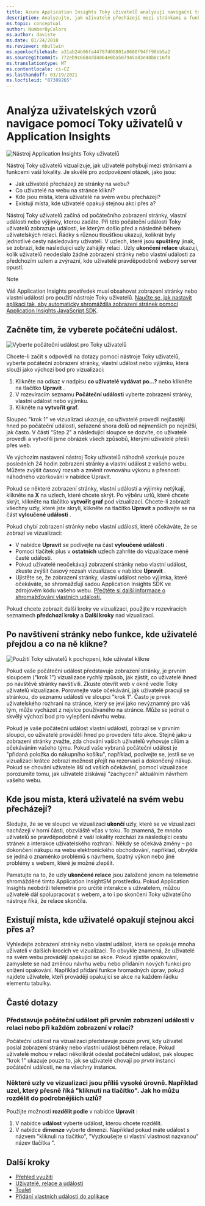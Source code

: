 ```yaml
---
title: Azure Application Insights Toky uživatelů analyzují navigační toky
description: Analyzujte, jak uživatelé přecházejí mezi stránkami a funkcemi vaší webové aplikace.
ms.topic: conceptual
author: NumberByColors
ms.author: daviste
ms.date: 01/24/2018
ms.reviewer: mbullwin
ms.openlocfilehash: a31ab24b96fa44787d08801a0680f94ff98bb5a2
ms.sourcegitcommit: 772eb9c6684dd4864e0ba507945a83e48b8c16f0
ms.translationtype: MT
ms.contentlocale: cs-CZ
ms.lasthandoff: 03/19/2021
ms.locfileid: "87309265"
---
```

# <a name="analyze-user-navigation-patterns-with-user-flows-in-application-insights"></a>Analýza uživatelských vzorů navigace pomocí Toky uživatelů v Application Insights

![Nástroj Application Insights Toky uživatelů](./media/usage-flows/flows.png)

Nástroj Toky uživatelů vizualizuje, jak uživatelé pohybují mezi stránkami a funkcemi vaší lokality. Je skvělé pro zodpovězení otázek, jako jsou:

* Jak uživatelé přecházejí ze stránky na webu?
* Co uživatelé na webu na stránce klikní?
* Kde jsou místa, která uživatelé na svém webu přecházejí?
* Existují místa, kde uživatelé opakují stejnou akci přes a?

Nástroj Toky uživatelů začíná od počátečního zobrazení stránky, vlastní události nebo výjimky, kterou zadáte. Při této počáteční události Toky uživatelů zobrazuje události, ke kterým došlo před a následně během uživatelských relací. Řádky s různou tloušťkou ukazují, kolikrát byly jednotlivé cesty následovány uživateli. V uzlech, které jsou **spuštěny** jinak, se zobrazí, kde následující uzly zahájily relaci. Uzly **ukončení relace** ukazují, kolik uživatelů neodeslalo žádné zobrazení stránky nebo vlastní události za předchozím uzlem a zvýrazní, kde uživatelé pravděpodobně webový server opustí.

> [!NOTE]
> Váš Application Insights prostředek musí obsahovat zobrazení stránky nebo vlastní události pro použití nástroje Toky uživatelů. [Naučte se, jak nastavit aplikaci tak, aby automaticky shromáždila zobrazení stránek pomocí Application Insights JavaScript SDK](./javascript.md).
>
>

## <a name="start-by-choosing-an-initial-event"></a>Začněte tím, že vyberete počáteční událost.

![Vyberte počáteční událost pro Toky uživatelů](./media/usage-flows/initial-event.png)

Chcete-li začít s odpovědí na dotazy pomocí nástroje Toky uživatelů, vyberte počáteční zobrazení stránky, vlastní událost nebo výjimku, která slouží jako výchozí bod pro vizualizaci:

1. Klikněte na odkaz v nadpisu **co uživatelé vydávat po...?** nebo klikněte na tlačítko **Upravit** .
2. V rozevíracím seznamu **Počáteční události** vyberte zobrazení stránky, vlastní událost nebo výjimku.
3. Klikněte na **vytvořit graf**.

Sloupec "krok 1" ve vizualizaci ukazuje, co uživatelé provedli nejčastěji hned po počáteční události, seřazené shora dolů od nejmenších po nejnižší, jak často. V části "Step 2" a následující sloupce se dozvíte, co uživatelé provedli a vytvořili jsme obrázek všech způsobů, kterými uživatelé přešli přes web.

Ve výchozím nastavení nástroj Toky uživatelů náhodně vzorkuje pouze posledních 24 hodin zobrazení stránky a vlastní událost z vašeho webu. Můžete zvýšit časový rozsah a změnit rovnováhu výkonu a přesnosti náhodného vzorkování v nabídce Upravit.

Pokud se některé zobrazení stránky, vlastní události a výjimky netýkají, klikněte na **X** na uzlech, které chcete skrýt. Po výběru uzlů, které chcete skrýt, klikněte na tlačítko **vytvořit graf** pod vizualizací. Chcete-li zobrazit všechny uzly, které jste skryli, klikněte na tlačítko **Upravit** a podívejte se na část **vyloučené události** .

Pokud chybí zobrazení stránky nebo vlastní události, které očekáváte, že se zobrazí ve vizualizaci:

* V nabídce **Upravit** se podívejte na část **vyloučené události** .
* Pomocí tlačítek plus v **ostatních** uzlech zahrňte do vizualizace méně časté události.
* Pokud uživatelé neočekávají zobrazení stránky nebo vlastní událost, zkuste zvýšit časový rozsah vizualizace v nabídce **Upravit** .
* Ujistěte se, že zobrazení stránky, vlastní událost nebo výjimka, které očekáváte, se shromažďují sadou Application Insights SDK ve zdrojovém kódu vašeho webu. [Přečtěte si další informace o shromažďování vlastních událostí.](./api-custom-events-metrics.md)

Pokud chcete zobrazit další kroky ve vizualizaci, použijte v rozevíracích seznamech **předchozí kroky** a **Další kroky** nad vizualizací.

## <a name="after-visiting-a-page-or-feature-where-do-users-go-and-what-do-they-click"></a>Po navštívení stránky nebo funkce, kde uživatelé přejdou a co na ně klikne?

![Použití Toky uživatelů k pochopení, kde uživatel klikne](./media/usage-flows/one-step.png)

Pokud vaše počáteční událost představuje zobrazení stránky, je prvním sloupcem ("krok 1") vizualizace rychlý způsob, jak zjistit, co uživatelé ihned po návštěvě stránky navštívili. Zkuste otevřít web v okně vedle Toky uživatelů vizualizace. Porovnejte vaše očekávání, jak uživatelé pracují se stránkou, do seznamu událostí ve sloupci "krok 1". Často je prvek uživatelského rozhraní na stránce, který se jeví jako nevýznamný pro váš tým, může vycházet z nejvíce používaného na stránce. Může se jednat o skvělý výchozí bod pro vylepšení návrhu webu.

Pokud je vaše počáteční událost vlastní událostí, zobrazí se v prvním sloupci, co uživatelé prováděli hned po provedení této akce. Stejně jako u zobrazení stránky zvažte, zda chování vašich uživatelů vyhovuje cílům a očekáváním vašeho týmu. Pokud vaše vybraná počáteční událost je "přidaná položka do nákupního košíku", například, podívejte se, jestli se ve vizualizaci krátce zobrazí možnost přejít na rezervaci a dokončený nákup. Pokud se chování uživatele liší od vašich očekávání, pomocí vizualizace porozumíte tomu, jak uživatelé získávají "zachycení" aktuálním návrhem vašeho webu.

## <a name="where-are-the-places-that-users-churn-most-from-your-site"></a>Kde jsou místa, která uživatelé na svém webu přecházejí?

Sledujte, že se ve sloupci ve vizualizaci **ukončí** uzly, které se ve vizualizaci nacházejí v horní části, obzvláště včas v toku. To znamená, že mnoho uživatelů se pravděpodobně z vaší lokality rozchází za následující cestu stránek a interakce uživatelského rozhraní. Někdy se očekává změny – po dokončení nákupu na webu elektronického obchodování, například, obvykle se jedná o znaménko problémů s návrhem, špatný výkon nebo jiné problémy s webem, které je možné zlepšit.

Pamatujte na to, že uzly **ukončené relace** jsou založené jenom na telemetrie shromážděné tímto Application InsightSM prostředku. Pokud Application Insights neobdrží telemetrie pro určité interakce s uživatelem, můžou uživatelé dál spolupracovat s webem, a to i po skončení Toky uživatelůho nástroje říká, že relace skončila.

## <a name="are-there-places-where-users-repeat-the-same-action-over-and-over"></a>Existují místa, kde uživatelé opakují stejnou akci přes a?

Vyhledejte zobrazení stránky nebo vlastní událost, která se opakuje mnoha uživateli v dalších krocích ve vizualizaci. To obvykle znamená, že uživatelé na svém webu provádějí opakující se akce. Pokud zjistíte opakování, zamyslete se nad změnou návrhu webu nebo přidáním nových funkcí pro snížení opakování. Například přidání funkce hromadných úprav, pokud najdete uživatele, kteří provádějí opakující se akce na každém řádku elementu tabulky.

## <a name="common-questions"></a>Časté dotazy

### <a name="does-the-initial-event-represent-the-first-time-the-event-appears-in-a-session-or-any-time-it-appears-in-a-session"></a>Představuje počáteční událost při prvním zobrazení události v relaci nebo při každém zobrazení v relaci?

Počáteční událost na vizualizaci představuje pouze první, kdy uživatel poslal zobrazení stránky nebo vlastní událost během relace. Pokud uživatelé mohou v relaci několikrát odeslat počáteční událost, pak sloupec "krok 1" ukazuje pouze to, jak se uživatelé chovají po *první* instanci počáteční události, ne na všechny instance.

### <a name="some-of-the-nodes-in-my-visualization-are-too-high-level-for-example-a-node-that-just-says-button-clicked-how-can-i-break-it-down-into-more-detailed-nodes"></a>Některé uzly ve vizualizaci jsou příliš vysoké úrovně. Například uzel, který přesně říká "kliknutí na tlačítko". Jak ho můžu rozdělit do podrobnějších uzlů?

Použijte možnosti **rozdělit podle** v nabídce **Upravit** :

1. V nabídce **událost** vyberte událost, kterou chcete rozdělit.
2. V nabídce **dimenze** vyberte dimenzi. Například pokud máte událost s názvem "kliknuli na tlačítko", "Vyzkoušejte si vlastní vlastnost nazvanou" název tlačítka ".

## <a name="next-steps"></a>Další kroky

* [Přehled využití](usage-overview.md)
* [Uživatelé, relace a události](usage-segmentation.md)
* [Toalet](usage-retention.md)
* [Přidání vlastních událostí do aplikace](./api-custom-events-metrics.md)

